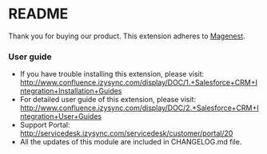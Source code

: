 # README
Thank you for buying our product.
This extension adheres to [Magenest](https://store.magenest.com/).

### User guide
- If you have trouble installing this extension, please visit: http://www.confluence.izysync.com/display/DOC/1.+Salesforce+CRM+Integration+Installation+Guides
- For detailed user guide of this extension, please visit: http://www.confluence.izysync.com/display/DOC/2.+Salesforce+CRM+Integration+User+Guides
- Support Portal: http://servicedesk.izysync.com/servicedesk/customer/portal/20
- All the updates of this module are included in CHANGELOG.md file.